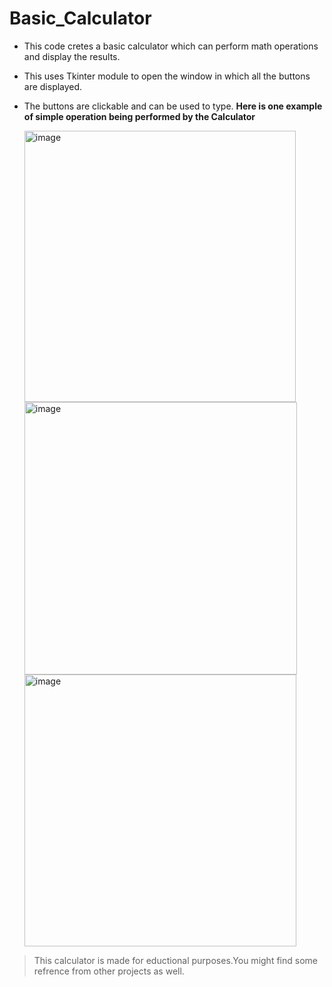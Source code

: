 # Basic_Calculator
* This code cretes a basic calculator which can perform math operations and display the results.
* This uses Tkinter module to open the window in which all the buttons are displayed.
* The buttons are clickable and can be used to type.
**Here is one example of simple operation being performed by the Calculator**
        
   <img width="434" alt="image" src="https://user-images.githubusercontent.com/94477450/147418179-c0cbc88b-378e-42a5-8b69-665f84929575.png">
        
   <img width="436" alt="image" src="https://user-images.githubusercontent.com/94477450/147418195-6525b2df-3063-431c-a6c0-0fcf42069a9f.png">

   <img width="435" alt="image" src="https://user-images.githubusercontent.com/94477450/147418207-4f84995a-122d-4906-ab21-5e8da5de109c.png">




>This calculator is made for eductional purposes.You might find some refrence from other projects as well.
